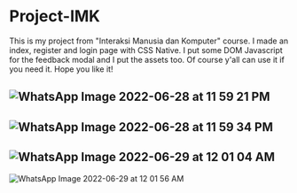# Project-IMK
This is my project from "Interaksi Manusia dan Komputer" course. I made an index, register and login page with CSS Native. I put some DOM Javascript for the feedback modal and I put the assets too. Of course y'all can use it if you need it. Hope you like it!

![WhatsApp Image 2022-06-28 at 11 59 21 PM](https://user-images.githubusercontent.com/85505183/176241014-7e09dd6a-1ac3-4837-a049-d07665995ceb.jpeg)
---------------------------------------------------------------------
![WhatsApp Image 2022-06-28 at 11 59 34 PM](https://user-images.githubusercontent.com/85505183/176241116-1a2a2795-caa5-4553-a6a7-6afbe8b6400f.jpeg)
---------------------------------------------------------------------
![WhatsApp Image 2022-06-29 at 12 01 04 AM](https://user-images.githubusercontent.com/85505183/176241170-38d878cb-e6a3-43ca-9047-a5eb9805df5e.jpeg)
---------------------------------------------------------------------
![WhatsApp Image 2022-06-29 at 12 01 56 AM](https://user-images.githubusercontent.com/85505183/176241183-839169b7-ed9b-48f8-af35-9d4a26afac29.jpeg)
